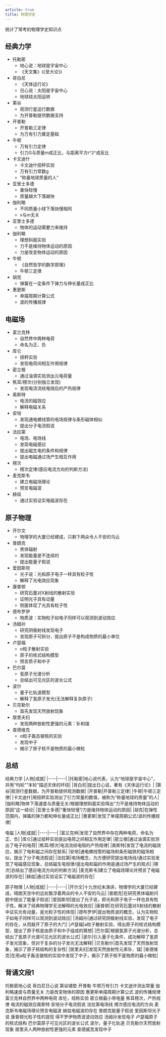 ```yaml
---
article: true
title: 物理学史
---
```


统计了常考的物理学史知识点
<!-- more -->

## 经典力学

- 托勒密
    - 地心说：地球是宇宙中心
    - 《天文集》(《至大论》)
- 哥白尼
    - 《天体运行论》
    - 日心说：太阳是宇宙中心
    - 地球绕太阳运转
- 第谷
    - 观测行星运行数据
    - 为开普勒提供数据支持
- 开普勒
    - 开普勒三定律
    - 为万有引力奠定基础
- 牛顿
    - 万有引力定律
    - 引力G与质量m成正比，与距离平方r^2^成反比
- 卡文迪什
    - 卡文迪什扭秤实验
    - 万有引力常数g
    - “称量地球质量的人”
- 亚里士多德
    - 重快轻慢
    - 质量越大下落越快
- 伽利略
    - 不同质量小球下落快慢相同
    - v与m无关
- 亚里士多德
    - 物体的运动需要力来维持
- 伽利略
    - 理想斜面实验
    - 力不是维持物体运动的原因
    - 力是改变物体运动的原因
- 牛顿
    - 《自然哲学的数学原理》
    - 牛顿三定律
- 胡克
    - 弹簧在一定条件下弹力与伸长量成正比
- 惠更斯
    - 单摆周期计算公式
    - 波的传播规律

## 电磁场

- 富兰克林
    - 自然界中两种电荷
    - 命名为正、负
- 库仑
    - 扭秤实验
    - 发现电荷间相互作用规律
- 密立根
    - 通过油滴实验测出元电荷量
- 焦耳/楞次(分别独立发现)
    - 发现电流流经电阻后的产热规律
- 奥斯特
    - 电流的磁效应
    - 解释电磁关系
- 安培
    - 发现通电螺线管的电场规律与条形磁体相似
    - 提出分子电流假说
- 法拉第
    - 电场、电场线
    - 发现电磁感应
    - 提出磁生电的条件和规律
    - 提出电磁通过场产生相互作用
- 楞次
    - 楞次定律(感应电流方向的判断方法)
- 麦克斯韦
    - 建立电磁场理论
    - 预言电磁波
- 赫兹
    - 通过实验证实电磁波存在

## 原子物理

- 开尔文
    - 物理学的大厦已经建成，只剩下两朵令人不安的乌云
- 普朗克
    - 黑体辐射
    - 发现能量是不连续的
    - 提出能量子假说
- 爱因斯坦
    - 光子说：光和原子电子一样具有粒子性
    - 解释了光电效应现象
- 康普顿
    - 研究石墨对X射线的散射实验
    - 证明光子具有动量
    - 侧面体现了光具有粒子性
- 德布罗伊
    - 物质波：实物粒子如电子同样可以观测到波动效应
- 汤姆孙
    - 研究阴极射线发现电子
    - 发现原子可拆分，提出原子不是构成物质的最小单位
- 卢瑟福
    - α粒子散射实验
    - 原子的核式结构模型
    - 预言质子和中子
- 巴尔莫
    - 氢原子光谱分析
    - 总结出可见光区的波长公式
- 波尔
    - 量子化轨道模型
    - 解释了氢原子发光(无法解释复杂原子)
- 贝克勒尔
    - 首先发现天然放射现象
- 居里夫妇
    - 发现两种放射性更强的元素：钋和镭
- 查德维克
    - α粒子轰击铍核的实验
    - 发现中子
    - 揭示了原子核不是物质的最小微粒

## 总结
经典力学
|人物|成就|
|----|----|
|托勒密|地心说代表，认为“地球是宇宙中心”，并用“均轮”“本轮”描述天体的环绕|
|哥白尼|提出日心说，著有《天体运行论》|
|第谷|观测行星数据，为开普勒提供观测数据|
|开普勒|开普勒三定律|
|牛顿|牛顿三定律|
|卡文迪什|用扭秤实验测出了引力常量的数值，被称为“称量地球的质量”的人|
|伽利略|物体下落速度与质量无关/根据理想斜面实验得出“力不是维持物体运动的原因”这一结论|
|亚里士多德|“重快轻慢”/力是维持物体运动的原因|
|胡克|在弹性范围内，弹簧的弹力都和伸长量成正比|
|惠更斯|发现了单摆周期公式/波的传播规律|

电磁
|人物|成就|
|----|----|
|富兰克林|发现了自然界中存在两种电荷，命名为正、负|
|库仑|通过扭秤实验提出电荷之间相互作用定律|
|密立根|通过油滴实验测出了电子的电荷|
|焦耳/楞次|电流流经电阻的产热规律|
|奥斯特|发现了电流的磁效应，揭示了电和磁之间存在联系|
|安培|通电螺线管的磁场和条形磁铁的磁场相似，提出了分子电流假说|
|法拉第|电场概念，为方便研究提出电场线/通过实验发现了电磁感应现象，总结磁生电规律/提出电和磁的作用是通过场产生的观点|
|楞次|总结出了感应电流方向的判断方法|
|麦克斯韦|建立了电磁场理论并预言了电磁波的存在|
|赫兹|通过实验证实了电磁波的存在|

原子物理
|人物|成就|
|----|----|
|开尔文|十九世纪未演讲，物理学的大厦已经建成，晴朗天空中的远处飘浮着两朵的令人不安的乌云|
|普朗克|在研究黑体辐射问题中提出了能量子假说|
|爱因斯坦|提出了光子说，即光和原子电子一样也具有粒子性，解决了经典物理学无法解释的光电效应|
|康普顿|在研究石墨对X射线的散射中证实光有动量，是光粒子性的体现|
|德布罗伊|提出物质波的概念，认为实物粒子如电子同样可以观测到波动效应|
|汤姆孙|通过研究阴极射线实验，发现了电子的存在，从而敲开了原子的大门|
|卢瑟福|a粒子散射实验，得出原子的核式结构模型，提出了原子核是由质子和中子组成的猜想|
|巴尔莫|根据氢原子光谱分析，总结出了氢原子光谱可见光区的波长公式|
|波尔|引入量子化条件，成功解释了氢原子发光现象，但对于复杂的分子发光无法解释|
|贝克勒尔|首先发现了天然放射现象，揭示了原子核结构的复杂性|
|居里夫妇|发现天然放射性元素钋、镭|
|查德维克|在用a粒子轰击铍核的实验中发现了中子，揭示了原子核不是物质的最小微粒|

## 背诵文段1

托勒密地心说
哥白尼日心说
第谷铺垫 开普勒
牛顿万有引力
卡文迪许测出常量
伽利略速度与质量无关 力是改变物体的原因
惠更斯单摆周期计算公式 波的传播规律
富兰克林自然界中两种电荷
库伦，纽称实验
密立根最小带电量
焦耳楞次，产热规律
电流的磁效应奥斯特
安培分子电流假说
法拉第电场线
楞次感应电流的方向
麦克斯韦电磁场理论预言电磁波
赫兹电磁波的存在
普朗克能量子假说
爱因斯坦光子说
康普顿光粒子性的提现
得不罗伊物质波波动效应
汤姆孙发现电子
卢瑟福原子的核式结构
巴尔莫原子可见光区的波长公式
波尔，量子化轨道
贝克勒尔天然放射现象
居里夫人两种放射性更强的元素
查德威克发现中子